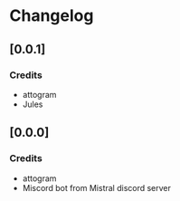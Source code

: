 # Changelog

## [0.0.1]

### Credits

- attogram
- Jules

## [0.0.0]

### Credits

- attogram
- Miscord bot from Mistral discord server
